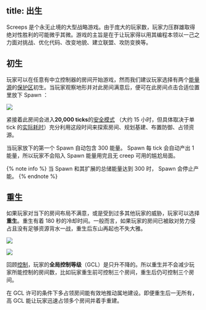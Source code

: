 title: 出生
---

Screeps 是个永无止境的大型战略游戏。由于庞大的玩家数，玩家力压群雄取得绝对性胜利的可能微乎其微。游戏的主旨是在于让玩家得以用其编程本领以一己之力面对挑战、优化代码、改变地貌、建立联盟、攻防变换等。

## 初生

玩家可以在任意有中立控制器的房间开始游戏，然而我们建议玩家选择有两个[能量源](/introduction.html#属地（Colony）)的[保护区](/start-areas.html)初生。当玩家观察地形并对此房间满意后，便可在此房间点击合适位置里放下 Spawn ：

![](img/CreateSpawn.png)

紧接着此房间会进入**20,000 ticks**的[安全模式](/defense.html) （大约 15 小时，但具体取决于单 tick 的[实际耗时](https://status.screeps.com/)）充分利用这段时间来探索房间、规划基建、布置防御、占领资源。

当玩家放下的第一个 Spawn 自动包含 300 能量。 Spawn 每 tick 会自动产出 1 能量，所以玩家不会陷入 Spawn 能量用完且无 creep 可用的尴尬局面。

{% note info %}
当 Spawn 和其扩展的总储能量达到 300 时， Spawn 会停止产能。
{% endnote %}

## 重生

如果玩家对当下的房间布局不满意，或是受到过多其他玩家的威胁，玩家可以选择**重生**。重生有着 180 秒的冷却时间。一般而言，如果玩家的房间已被敌对势力侵占且没有足够资源背水一战，重生后东山再起也不失大雅。

![](img/Respawn.png)

![](img/RespawnConfirm.png)

回顾[控制](/control.html)，玩家的**全局控制等级**（GCL）是只升不降的。所以重生并不会减少玩家所能控制的房间数，比如玩家重生前可控制三个房间，重生后仍可控制三个房间。

在 GCL 许可的条件下多占领房间能有效地推动属地建设。即便重生后一无所有，高 GCL 能让玩家迅速占领多个房间并着手重建。
